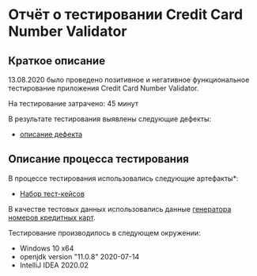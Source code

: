 # Отчёт о тестировании Credit Card Number Validator

## Краткое описание

13.08.2020 было проведено позитивное и негативное функциональное тестирование приложения Credit Card Number Validator.

На тестирование затрачено: 45 минут

В результате тестирования выявлены следующие дефекты:
* [описание дефекта](https://github.com/Satura/javaqa-homework-1.1-2/issues/1)


## Описание процесса тестирования

В процессе тестирования использовались следующие артефакты*:
* [Набор тест-кейсов](https://docs.google.com/spreadsheets/d/1_3pHX70nfMOuITghuxrfbaSxt6ApZ-Kw-_HUTd7V6dk/edit?usp=sharing)


В качестве тестовых данных использовались данные [генератора номеров кредитных карт](https://fakepersongenerator.com/Random1/credit_card_generator).

Тестирование производилось в следующем окружении:
* Windows 10 x64
* openjdk version "11.0.8" 2020-07-14
* IntelliJ IDEA 2020.02
